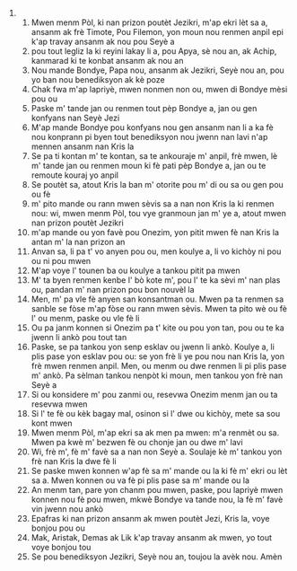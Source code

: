 <ol>
  <li>
    <ol>
      <li>Mwen menm Pòl, ki nan prizon poutèt Jezikri, m'ap ekri lèt sa a, ansanm ak frè Timote, Pou Filemon, yon moun nou renmen anpil epi k'ap travay ansanm ak nou pou Seyè a</li>
      <li>pou tout legliz la ki reyini lakay li a, pou Apya, sè nou an, ak Achip, kanmarad ki te konbat ansanm ak nou an</li>
      <li>Nou mande Bondye, Papa nou, ansanm ak Jezikri, Seyè nou an, pou yo ban nou benediksyon ak kè poze</li>
      <li>Chak fwa m'ap lapriyè, mwen nonmen non ou, mwen di Bondye mèsi pou ou</li>
      <li>Paske m' tande jan ou renmen tout pèp Bondye a, jan ou gen konfyans nan Seyè Jezi</li>
      <li>M'ap mande Bondye pou konfyans nou gen ansanm nan li a ka fè nou konprann pi byen tout benediksyon nou jwenn nan lavi n'ap mennen ansanm nan Kris la</li>
      <li>Se pa ti kontan m' te kontan, sa te ankouraje m' anpil, frè mwen, lè m' tande jan ou renmen moun ki fè pati pèp Bondye a, jan ou te remoute kouraj yo anpil</li>
      <li>Se poutèt sa, atout Kris la ban m' otorite pou m' di ou sa ou gen pou ou fè</li>
      <li>m' pito mande ou rann mwen sèvis sa a nan non Kris la ki renmen nou: wi, mwen menm Pòl, tou vye granmoun jan m' ye a, atout mwen nan prizon poutèt Jezikri</li>
      <li>m'ap mande ou yon favè pou Onezim, yon pitit mwen fè nan Kris la antan m' la nan prizon an</li>
      <li>Anvan sa, li pa t' vo anyen pou ou, men koulye a, li vo kichòy ni pou ou ni pou mwen</li>
      <li>M'ap voye l' tounen ba ou koulye a tankou pitit pa mwen</li>
      <li>M' ta byen renmen kenbe l' bò kote m', pou l' te ka sèvi m' nan plas ou, pandan m' nan prizon pou bon nouvèl la</li>
      <li>Men, m' pa vle fè anyen san konsantman ou. Mwen pa ta renmen sa sanble se fòse m'ap fòse ou rann mwen sèvis. Mwen ta pito wè ou fè l' ou menm, paske ou vle fè li</li>
      <li>Ou pa janm konnen si Onezim pa t' kite ou pou yon tan, pou ou te ka jwenn li ankò pou tout tan</li>
      <li>Paske, se pa tankou yon senp esklav ou jwenn li ankò. Koulye a, li plis pase yon esklav pou ou: se yon frè li ye pou nou nan Kris la, yon frè mwen renmen anpil. Men, ou menm ou dwe renmen li pi plis pase m' ankò. Pa sèlman tankou nenpòt ki moun, men tankou yon frè nan Seyè a</li>
      <li>Si ou konsidere m' pou zanmi ou, resevwa Onezim menm jan ou ta resevwa mwen</li>
      <li>Si l' te fè ou kèk bagay mal, osinon si l' dwe ou kichòy, mete sa sou kont mwen</li>
      <li>Mwen menm Pòl, m'ap ekri sa ak men pa mwen: m'a renmèt ou sa. Mwen pa kwè m' bezwen fè ou chonje jan ou dwe m' lavi</li>
      <li>Wi, frè m', fè m' favè sa a nan non Seyè a. Soulaje kè m' tankou yon frè nan Kris la dwe fè li</li>
      <li>Se paske mwen konnen w'ap fè sa m' mande ou la ki fè m' ekri ou lèt sa a. Mwen konnen ou va fè pi plis pase sa m' mande ou la</li>
      <li>An menm tan, pare yon chanm pou mwen, paske, pou lapriyè mwen konnen nou fè pou mwen, mkwè Bondye va tande nou, la fè m' favè vin jwenn nou ankò</li>
      <li>Epafras ki nan prizon ansanm ak mwen poutèt Jezi, Kris la, voye bonjou pou ou</li>
      <li>Mak, Aristak, Demas ak Lik k'ap travay ansanm ak mwen, yo tout voye bonjou tou</li>
      <li>Se pou benediksyon Jezikri, Seyè nou an, toujou la avèk nou. Amèn</li>
    </ol>
  </li>
</ol>